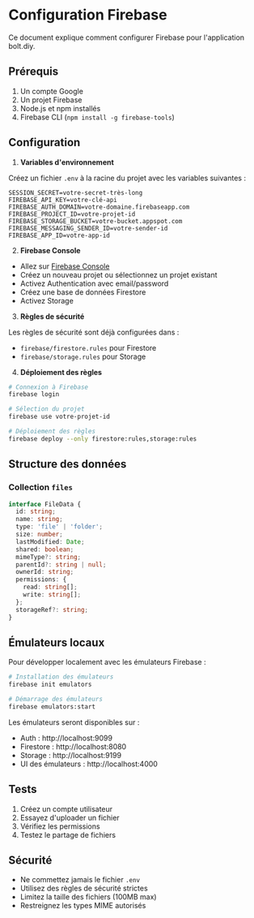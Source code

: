 # Configuration Firebase

Ce document explique comment configurer Firebase pour l'application bolt.diy.

## Prérequis

1. Un compte Google
2. Un projet Firebase
3. Node.js et npm installés
4. Firebase CLI (`npm install -g firebase-tools`)

## Configuration

1. **Variables d'environnement**

Créez un fichier `.env` à la racine du projet avec les variables suivantes :
```env
SESSION_SECRET=votre-secret-très-long
FIREBASE_API_KEY=votre-clé-api
FIREBASE_AUTH_DOMAIN=votre-domaine.firebaseapp.com
FIREBASE_PROJECT_ID=votre-projet-id
FIREBASE_STORAGE_BUCKET=votre-bucket.appspot.com
FIREBASE_MESSAGING_SENDER_ID=votre-sender-id
FIREBASE_APP_ID=votre-app-id
```

2. **Firebase Console**

- Allez sur [Firebase Console](https://console.firebase.google.com)
- Créez un nouveau projet ou sélectionnez un projet existant
- Activez Authentication avec email/password
- Créez une base de données Firestore
- Activez Storage

3. **Règles de sécurité**

Les règles de sécurité sont déjà configurées dans :
- `firebase/firestore.rules` pour Firestore
- `firebase/storage.rules` pour Storage

4. **Déploiement des règles**

```bash
# Connexion à Firebase
firebase login

# Sélection du projet
firebase use votre-projet-id

# Déploiement des règles
firebase deploy --only firestore:rules,storage:rules
```

## Structure des données

### Collection `files`

```typescript
interface FileData {
  id: string;
  name: string;
  type: 'file' | 'folder';
  size: number;
  lastModified: Date;
  shared: boolean;
  mimeType?: string;
  parentId?: string | null;
  ownerId: string;
  permissions: {
    read: string[];
    write: string[];
  };
  storageRef?: string;
}
```

## Émulateurs locaux

Pour développer localement avec les émulateurs Firebase :

```bash
# Installation des émulateurs
firebase init emulators

# Démarrage des émulateurs
firebase emulators:start
```

Les émulateurs seront disponibles sur :
- Auth : http://localhost:9099
- Firestore : http://localhost:8080
- Storage : http://localhost:9199
- UI des émulateurs : http://localhost:4000

## Tests

1. Créez un compte utilisateur
2. Essayez d'uploader un fichier
3. Vérifiez les permissions
4. Testez le partage de fichiers

## Sécurité

- Ne commettez jamais le fichier `.env`
- Utilisez des règles de sécurité strictes
- Limitez la taille des fichiers (100MB max)
- Restreignez les types MIME autorisés
